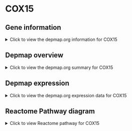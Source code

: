 <h1>COX15</h1>

<h2>Gene information</h2>
<details>
  <summary>Click to view the depmap.org information for COX15</summary>
  <iframe src="https://depmap.org/portal/gene/COX15?tab=about" style="border:none;width:100%;height:800px"></iframe>
</details>

<h2>Depmap overview</h2>
<details>
  <summary>Click to view the depmap.org summary for COX15</summary>
  <iframe src="https://depmap.org/portal/gene/COX15?tab=overview" style="border:none;width:100%;height:800px"></iframe>
</details>

<h2>Depmap expression</h2>
<details>
  <summary>Click to view the depmap.org expression data for COX15</summary>
  <iframe src="https://depmap.org/portal/gene/COX15?tab=characterization" style="border:none;width:100%;height:800px"></iframe>
</details>



<h2>Reactome Pathway diagram</h2>
<details>
  <summary>Click to view Reactome pathway for COX15</summary>
  <p>Heme biosynthesis</p>
  <iframe src="https://reactome.org/PathwayBrowser/#/R-HSA-189451" style="border:none;width:100%;height:800px"></iframe>
</details>



